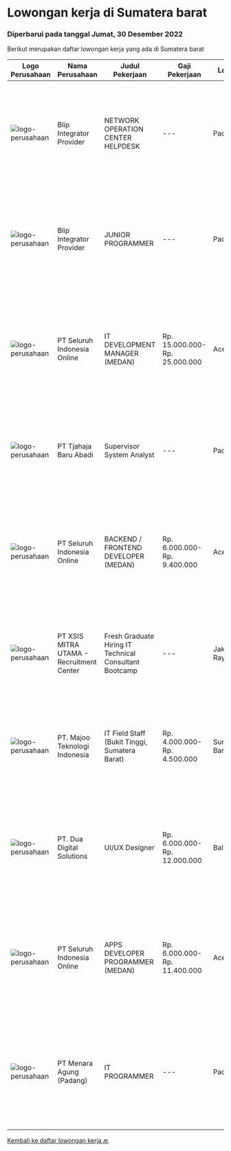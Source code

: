 
  # Lowongan kerja di Sumatera barat

  ### Diperbarui pada tanggal Jumat, 30 Desember 2022

  Berikut merupakan daftar lowongan kerja yang ada di Sumatera barat

  |Logo Perusahaan | Nama Perusahaan | Judul Pekerjaan | Gaji Pekerjaan | Lokasi | Deskripsi | Tanggal diunggah | Pranala |
  | -------------- | --------------- | --------------- | --------- | --------- | -------------- | ------- | ----------- |
  |![logo-perusahaan](https://i.ibb.co/sqvTCh9/112815900-stock-vector-no-image-available-icon-flat-vector.webp)|Blip Integrator Provider|NETWORK OPERATION CENTER HELPDESK|---|Padang|Kualifikasi : Pendidikan minimal SMK Jurusan TKJ Berpengalaman di bidang multimedia, atau industri IT minimal 2 tahun Menguasai Mikrotik dan Fiber...|Kamis, 29 Desember 2022|https://www.jobstreet.co.id/id/job/network-operation-center-helpdesk-1033985214?token=0~174ad9b4-0c88-4ea7-a9bf-1239a1b4be28&sectionRank=1&jobId=jobstreet-id-job-1033985214|
|![logo-perusahaan](https://i.ibb.co/sqvTCh9/112815900-stock-vector-no-image-available-icon-flat-vector.webp)|Blip Integrator Provider|JUNIOR PROGRAMMER|---|Padang|Kualifikasi : Pendidikan minimal D3, jurursan Teknologi Informasi Berpengalaman di bidang programmer minimal 2 tahun Memiliki Attitude ,komunikasi,...|Kamis, 29 Desember 2022|https://www.jobstreet.co.id/id/job/junior-programmer-1033985321?token=0~174ad9b4-0c88-4ea7-a9bf-1239a1b4be28&sectionRank=2&jobId=jobstreet-id-job-1033985321|
|![logo-perusahaan](https://image-service-cdn.seek.com.au/c768f0670f8f8212da7de609b6af9d0b2e5134cc/ee4dce1061f3f616224767ad58cb2fc751b8d2dc)|PT Seluruh Indonesia Online|IT DEVELOPMENT MANAGER (MEDAN)|Rp. 15.000.000-Rp. 25.000.000|Aceh|Memiliki pengalaman leadership sebagai Manager sebelumnya.Back End Engineer1. Memiliki pengalaman dalam membangun RESTful APIs2. Menguasai bahasa...|Minggu, 25 Desember 2022|https://www.jobstreet.co.id/id/job/it-development-manager-medan-4146572?token=0~174ad9b4-0c88-4ea7-a9bf-1239a1b4be28&sectionRank=3&jobId=jobstreet-id-job-4146572|
|![logo-perusahaan](https://i.ibb.co/sqvTCh9/112815900-stock-vector-no-image-available-icon-flat-vector.webp)|PT Tjahaja Baru Abadi|Supervisor System Analyst|---|Padang|Job Descriptions: Provide strategic leadership to drive the design, realization and operationalization of business process and data structure design...|Senin, 26 Desember 2022|https://www.jobstreet.co.id/id/job/supervisor-system-analyst-4156723?token=0~174ad9b4-0c88-4ea7-a9bf-1239a1b4be28&sectionRank=4&jobId=jobstreet-id-job-4156723|
|![logo-perusahaan](https://image-service-cdn.seek.com.au/c768f0670f8f8212da7de609b6af9d0b2e5134cc/ee4dce1061f3f616224767ad58cb2fc751b8d2dc)|PT Seluruh Indonesia Online|BACKEND / FRONTEND DEVELOPER (MEDAN)|Rp. 6.000.000-Rp. 9.400.000|Aceh|Memiliki pengalaman leadership sebagai Manager sebelumnya.Back End Engineer1. Memiliki pengalaman dalam membangun RESTful APIs2. Menguasai bahasa...|Minggu, 25 Desember 2022|https://www.jobstreet.co.id/id/job/backend-frontend-developer-medan-4139192?token=0~174ad9b4-0c88-4ea7-a9bf-1239a1b4be28&sectionRank=5&jobId=jobstreet-id-job-4139192|
|![logo-perusahaan](https://image-service-cdn.seek.com.au/000a5b18c118c79ba2af2625d922fca29ab31cc9/ee4dce1061f3f616224767ad58cb2fc751b8d2dc)|PT XSIS MITRA UTAMA - Recruitment Center|Fresh Graduate Hiring IT Technical Consultant Bootcamp|---|Jakarta Raya|What we offer you: Integrated Training Full Stack specialist in Java/.Net/Quality Assurance Soft Skills Training. Real &amp; varied experiences (IT...|Jumat, 23 Desember 2022|https://www.jobstreet.co.id/id/job/fresh-graduate-hiring-it-technical-consultant-bootcamp-4155431?token=0~174ad9b4-0c88-4ea7-a9bf-1239a1b4be28&sectionRank=6&jobId=jobstreet-id-job-4155431|
|![logo-perusahaan](https://image-service-cdn.seek.com.au/189bf52fde82636e38ad72262805fd31d41717ee/ee4dce1061f3f616224767ad58cb2fc751b8d2dc)|PT. Majoo Teknologi Indonesia|IT Field Staff (Bukit Tinggi, Sumatera Barat)|Rp. 4.000.000-Rp. 4.500.000|Sumatera Barat|Kualifikasi Minimal: D3/S1 Teknologi Informasi atau Sistem Informasi Pengalaman 1 tahun bekerja sebagai teknisi lapangan di bidang teknologi informasi...|Rabu, 21 Desember 2022|https://www.jobstreet.co.id/id/job/it-field-staff-bukit-tinggi-sumatera-barat-4152847?token=0~174ad9b4-0c88-4ea7-a9bf-1239a1b4be28&sectionRank=7&jobId=jobstreet-id-job-4152847|
|![logo-perusahaan](https://image-service-cdn.seek.com.au/88b73afb9dce87178b763e985c68ae57d7794b34/ee4dce1061f3f616224767ad58cb2fc751b8d2dc)|PT. Dua Digital Solutions|UI/UX Designer|Rp. 6.000.000-Rp. 12.000.000|Bali|Are you a UI/UX designer with experience designing websites and apps?Do you like to work remotely? We’re seeking skilled independent designers to join...|Kamis, 22 Desember 2022|https://www.jobstreet.co.id/id/job/ui-ux-designer-4153197?token=0~174ad9b4-0c88-4ea7-a9bf-1239a1b4be28&sectionRank=8&jobId=jobstreet-id-job-4153197|
|![logo-perusahaan](https://image-service-cdn.seek.com.au/c768f0670f8f8212da7de609b6af9d0b2e5134cc/ee4dce1061f3f616224767ad58cb2fc751b8d2dc)|PT Seluruh Indonesia Online|APPS DEVELOPER PROGRAMMER (MEDAN)|Rp. 6.000.000-Rp. 11.400.000|Aceh|Semua programmer boleh melamar termasuk junior dan seniorBack End Engineer / front end1. Memiliki pengalaman dalam membangun RESTful APIs2. Menguasai...|Jumat, 16 Desember 2022|https://www.jobstreet.co.id/id/job/apps-developer-programmer-medan-4127213?token=0~174ad9b4-0c88-4ea7-a9bf-1239a1b4be28&sectionRank=9&jobId=jobstreet-id-job-4127213|
|![logo-perusahaan](https://i.ibb.co/sqvTCh9/112815900-stock-vector-no-image-available-icon-flat-vector.webp)|PT Menara Agung (Padang)|IT PROGRAMMER|---|Padang|Kualifikasi Pekerjaan Pendidikan minimal D3 Memiliki pengalaman minimla 1 Tahun Maksimal Usia 30 Tahun Diutamakan memahami OS Linux Server Menguasai...|Senin, 19 Desember 2022|https://www.jobstreet.co.id/id/job/it-programmer-4148878?token=0~174ad9b4-0c88-4ea7-a9bf-1239a1b4be28&sectionRank=10&jobId=jobstreet-id-job-4148878|


  [Kembali ke daftar lowongan kerja 🔙](../README.md#daftar-lowongan-kerja)
  